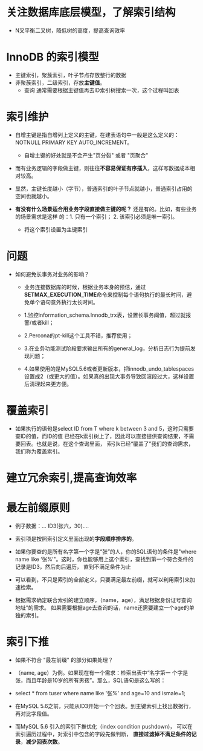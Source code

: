# 关注数据库底层模型，了解索引结构
- N叉平衡二叉树，降低树的高度，提高查询效率


# InnoDB 的索引模型
- 主键索引，聚蔟索引，叶子节点存放整行的数据
- 非聚蔟索引，二级索引，存放**主键值**。 
    - 查询 通常需要根据主键值再去ID索引树搜索一次，这个过程叫回表
    
    

# 索引维护
- 自增主键是指自增列上定义的主键，在建表语句中一般是这么定义的： NOTNULL PRIMARY KEY AUTO_INCREMENT。
    - 自增主键的好处就是不会产生"页分裂" 或者 "页聚合"
- 而有业务逻辑的字段做主键，则往往**不容易保证有序插入**，这样写数据成本相对较高。
- 显然，主键长度越小（字节），普通索引的叶子节点就越小，普通索引占用的空间也就越小。

- **有没有什么场景适合用业务字段直接做主键的呢？** 还是有的。比如，有些业务的场景需求是这样 的：1. 只有一个索引； 2. 该索引必须是唯一索引。
    - 将这个索引设置为主键索引

# 问题
- 如何避免长事务对业务的影响？
    - 业务连接数据库的时候，根据业务本身的预估，通过**SETMAX_EXECUTION_TIME**命令来控制每个语句执行的最长时间，避免单个语句意外执行太长时间。
    
    - 1.监控information_schema.Innodb_trx表，设置长事务阈值，超过就报警/或者kill；
    - 2.Percona的pt-kill这个工具不错，推荐使用；
    - 3.在业务功能测试阶段要求输出所有的general_log，分析日志行为提前发现问题；
    - 4.如果使用的是MySQL5.6或者更新版本，把innodb_undo_tablespaces设置成2（或更大的值）。如果真的出现大事务导致回滚段过大，这样设置后清理起来更方便。
    
    
# 覆盖索引
- 如果执行的语句是select ID from T where k between 3 and 5，这时只需要查ID的值，而ID的值
  已经在k索引树上了，因此可以直接提供查询结果，不需要回表。也就是说，在这个查询里面， 索引k已经“覆盖了”我们的查询需求，我们称为覆盖索引。

# **建立冗余索引,提高查询效率** 
  
# 最左前缀原则
- 例子数据：... ID3(张六，30)....


- 索引项是按照索引定义里面出现的**字段顺序排序的**。
- 如果你要查的是所有名字第一个字是“张”的人，你的SQL语句的条件是"where name like ‘张%’"。这时，你也能够用上这个索引，查找到第一个符合条件的记录是ID3，然后向后遍历， 直到不满足条件为止
- 可以看到，不只是索引的全部定义，只要满足最左前缀，就可以利用索引来加速检索。

- 根据需求确定联合索引的建立顺序，（name，age），满足根据身份证号查询地址”的需求。 如果需要根据age去查询的话，name还需要建立一个age的单独的索引。


# 索引下推
- 如果不符合 "最左前缀" 的部分如果处理？ 
 - （name, age）为例。如果现在有一个需求：检索出表中“名字第一 个字是张，而且年龄是10岁的所有男孩”。那么，SQL语句是这么写的：
 - select * from tuser where name like '张%' and age=10 and ismale=1;
 
 - 在MySQL 5.6之前，只能从ID3开始一个个回表。到主键索引上找出数据行，再对比字段值。
 - 而MySQL 5.6 引入的索引下推优化（index condition pushdown)， 可以在索引遍历过程中，对索引中包含的字段先做判断，
 **直接过滤掉不满足条件的记录**，**减少回表次数**。